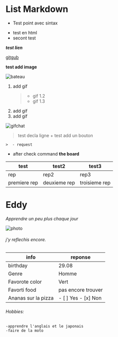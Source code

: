 # List Markdown

- Test point avec sintax

<ul>
<li>test en html</li>
<li> secont 
test </li>
</ul>

***test lien***

[gitgub](https://github.com/)

**test add image**

![bateau](https://wettoncraft.com/sites/default/files/styles/project__1200x900_/public/2022-01/quel-bateau-a-moteur-pour-quel-programme-de-navigation.jpg?itok=0Zqit_LX)

1. add gif
	> - gif 1.2
	> - gif 1.3
2. add gif
1. add gif

![gifchat](https://mir-s3-cdn-cf.behance.net/project_modules/max_1200/5eeea355389655.59822ff824b72.gif)

>test decla ligne + test add un bouton

	>  - request
- after check command
**the board**

|test|test2|test3|
|-|-|-|
|rep|rep2|rep3|
|premiere rep|deuxieme rep|troisieme rep|
 

# Eddy
*Apprendre un peu plus chaque jour*

![photo](/home/melonde-zeus/pictures/assets/Moi.jpg)

###### j'y reflechis encore.

|info|reponse|
|-|-|
|birthday|29.08|
|Genre|Homme|
|Favorote color|Vert|
|Favorti food|pas encore trouver|
|Ananas sur la pizza|- [ ] Yes - [x] Non|

###### Hobbies:
	-apprendre l'anglais et le japonais
	-faire de la moto

 
